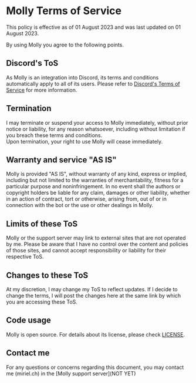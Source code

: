 
# Molly Terms of Service

This policy is effective as of 01 August 2023 and was last updated on 01 August 2023.  

By using Molly you agree to the following points.  

## Discord's ToS

As Molly is an integration into Discord, its terms and conditions automatically apply to all of its users. Please refer to [Discord's Terms of Service](https://discord.com/terms) for more information.  

## Termination

I may terminate or suspend your access to Molly immediately, without prior notice or liability, for any reason whatsoever, including without limitation if you breach these terms and conditions.  
Upon termination, your right to use Molly will cease immediately.  

## Warranty and service "AS IS"

Molly is provided "AS IS", without warranty of any kind, express or implied, including but not limited to the warranties of merchantability, fitness for a particular purpose and noninfringement. In no event shall the authors or copyright holders be liable for any claim, damages or other liability, whether in an action of contract, tort or otherwise, arising from, out of or in connection with the bot or the use or other dealings in Molly.  

## Limits of these ToS

Molly or the support server may link to external sites that are not operated by me. Please be aware that I have no control over the content and policies of those sites, and cannot accept responsibility or liability for their respective ToS.  

## Changes to these ToS

At my discretion, I may change my ToS to reflect updates. If I decide to change the terms, I will post the changes here at the same link by which you are accessing these ToS.  

## Code usage

Molly is open source. For details about its license, please check [LICENSE](https://github.com/Miriel-py/Molly/blob/master/LICENSE).  

## Contact me

For any questions or concerns regarding this document, you may contact me (miriel.ch) in the [Molly support server](NOT YET)
